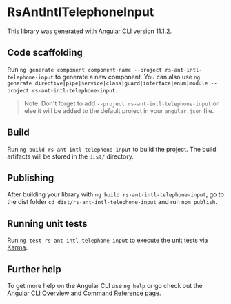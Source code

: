 # RsAntIntlTelephoneInput

This library was generated with [Angular CLI](https://github.com/angular/angular-cli) version 11.1.2.

## Code scaffolding

Run `ng generate component component-name --project rs-ant-intl-telephone-input` to generate a new component. You can also use `ng generate directive|pipe|service|class|guard|interface|enum|module --project rs-ant-intl-telephone-input`.
> Note: Don't forget to add `--project rs-ant-intl-telephone-input` or else it will be added to the default project in your `angular.json` file. 

## Build

Run `ng build rs-ant-intl-telephone-input` to build the project. The build artifacts will be stored in the `dist/` directory.

## Publishing

After building your library with `ng build rs-ant-intl-telephone-input`, go to the dist folder `cd dist/rs-ant-intl-telephone-input` and run `npm publish`.

## Running unit tests

Run `ng test rs-ant-intl-telephone-input` to execute the unit tests via [Karma](https://karma-runner.github.io).

## Further help

To get more help on the Angular CLI use `ng help` or go check out the [Angular CLI Overview and Command Reference](https://angular.io/cli) page.
